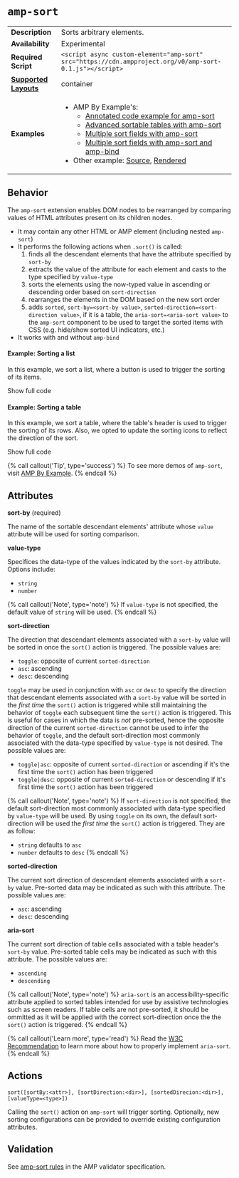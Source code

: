 <!--
Copyright 2017 The AMP HTML Authors. All Rights Reserved.

Licensed under the Apache License, Version 2.0 (the "License");
you may not use this file except in compliance with the License.
You may obtain a copy of the License at

      http://www.apache.org/licenses/LICENSE-2.0

Unless required by applicable law or agreed to in writing, software
distributed under the License is distributed on an "AS-IS" BASIS,
WITHOUT WARRANTIES OR CONDITIONS OF ANY KIND, either express or implied.
See the License for the specific language governing permissions and
limitations under the License.
-->

# <a name="`amp-sort`"></a> `amp-sort`

<table>
  <tr>
    <td class="col-fourty"><strong>Description</strong></td>
    <td>Sorts arbitrary elements.</td>
  </tr>
  <tr>
    <td class="col-fourty"><strong>Availability</strong></td>
    <td>Experimental</td>
  </tr>
  <tr>
    <td class="col-fourty"><strong>Required Script</strong></td>
    <td><code>&lt;script async custom-element="amp-sort" src="https://cdn.ampproject.org/v0/amp-sort-0.1.js">&lt;/script></code></td>
  </tr>
  <tr>
    <td class="col-fourty"><strong><a href="https://www.ampproject.org/docs/guides/responsive/control_layout.html">Supported Layouts</a></strong></td>
    <td>container</td>
  </tr>
  <tr>
    <td width="col-fourty"><strong>Examples</strong></td>
    <td>
      <ul>
        <li>AMP By Example's:
          <ul>
            <li><a href="https://ampbyexample.com/components/amp-sort/">Annotated code example for amp-sort</a></li>
            <li><a href="https://ampbyexample.com/advanced/sortable_tables_with_amp-sort/">Advanced sortable tables with amp-sort</a></li>
            <li><a href="https://ampbyexample.com/advanced/multiple_sort_fields_with_amp-sort/">Multiple sort fields with amp-sort</a></li>
            <li><a href="https://ampbyexample.com/advanced/multiple_sort_fields_with_amp-sort_and_amp-bind/">Multiple sort fields with amp-sort and amp-bind</a></li>
          </ul>
        </li>
        <li>Other example:
          <a href="https://github.com/ampproject/amphtml/blob/master/examples/amp-sort.amp.html">Source</a>,
          <a href="https://cdn.rawgit.com/ampproject/amphtml/master/examples/amp-sort.amp.html">Rendered</a>
        </li>
      </ul>
    </td>
  </tr>
</table>

## Behavior

The `amp-sort` extension enables DOM nodes to be rearranged by comparing values of HTML attributes present on its children nodes.

- It may contain any other HTML or AMP element (including nested `amp-sort`)
- It performs the following actions when `.sort()` is called:
    1. finds all the descendant elements that have the attribute specified by `sort-by`
    1. extracts the value of the attribute for each element and casts to the type specified by `value-type`
    1. sorts the elements using the now-typed value in ascending or descending order based on `sort-direction`
    1. rearranges the elements in the DOM based on the new sort order
    1. adds `sorted`, `sort-by=<sort-by value>`, `sorted-direction=<sort-direction value>`, if it is a table, the `aria-sort=<aria-sort value>` to the `amp-sort` component to be used to target the sorted items with CSS (e.g. hide/show sorted UI indicators, etc.)
- It works with and without `amp-bind`

#### Example: Sorting a list

In this example, we sort a list, where a button is used to trigger the sorting of its items.

<!-- embedded example - displays in ampproject.org -->
<div>
<amp-iframe height="304"
            layout="fixed-height"
            sandbox="allow-same-origin allow-scripts allow-forms"
            resizable
            src="https://dereklewis.github.io/amp-samples/samples/ampsort.basic-list.embed.html">
  <div overflow tabindex="0" role="button" aria-label="Show more">Show full code</div>
  <div placeholder></div> 
</amp-iframe>
</div>

#### Example: Sorting a table

In this example, we sort a table, where the table's header is used to trigger the sorting of its rows. Also, we opted to update the sorting icons to reflect the direction of the sort.

<!-- embedded example - displays in ampproject.org -->
<div>
<amp-iframe height="646"
            layout="fixed-height"
            sandbox="allow-same-origin allow-scripts allow-forms"
            resizable
            src="https://dereklewis.github.io/amp-samples/samples/ampsort.basic-table.embed.html">
  <div overflow tabindex="0" role="button" aria-label="Show more">Show full code</div>
  <div placeholder></div> 
</amp-iframe>
</div>

{% call callout('Tip', type='success') %}
To see more demos of `amp-sort`, visit [AMP By Example](https://ampbyexample.com/components/amp-sort/).
{% endcall %}

## Attributes

**sort-by** (required)

The name of the sortable descendant elements' attribute whose `value` attribute will be used for sorting comparison.

**value-type**

Specifices the data-type of the values indicated by the `sort-by` attribute. Options include:
- `string`
- `number`

{% call callout('Note', type='note') %}
If `value-type` is not specified, the default value of `string` will be used.
{% endcall %}

**sort-direction**

The direction that descendant elements associated with a `sort-by` value will be sorted in once the `sort()` action is triggered. The possible values are:
- `toggle`: opposite of current `sorted-direction`
- `asc`: ascending
- `desc`: descending

`toggle` may be used in conjunction with `asc` or `desc` to specify the direction that descendant elements associated with a `sort-by` value will be sorted in the *first time* the `sort()` action is triggered while still maintaining the behavior of `toggle` each subsequent time the `sort()` action is triggered. This is useful for cases in which the data is *not* pre-sorted, hence the opposite direction of the current `sorted-direction` cannot be used to infer the behavior of `toggle`, and the default sort-direction most commonly associated with the data-type specified by `value-type` is not desired. The possible values are:
- `toggle|asc`: opposite of current `sorted-direction` or ascending if it's the first time the `sort()` action has been triggered
- `toggle|desc`: opposite of current `sorted-direction` or descending if it's first time the `sort()` action has been triggered

{% call callout('Note', type='note') %}
If `sort-direction` is not specified, the default sort-direction most commonly associated with data-type specified by `value-type` will be used. By using `toggle` on its own, the default sort-direction will be used the *first time* the `sort()` action is triggered. They are as follow:
- `string` defaults to `asc`
- `number` defaults to `desc`
{% endcall %}

**sorted-direction**

The current sort direction of descendant elements associated with a `sort-by` value. Pre-sorted data may be indicated as such with this attribute. The possible values are:
- `asc`: ascending
- `desc`: descending

**aria-sort**

The current sort direction of table cells associated with a table header's `sort-by` value. Pre-sorted table cells may be indicated as such with this attribute. The possible values are:
- `ascending`
- `descending`

{% call callout('Note', type='note') %}
`aria-sort` is an accessibility-specific attribute applied to sorted tables intended for use by assistive technologies such as screen readers. If table cells are not pre-sorted, it should be ommitted as it will be applied with the correct sort-direction once the the `sort()` action is triggered.
{% endcall %}

{% call callout('Learn more', type='read') %}
Read the [W3C Recommendation](https://www.w3.org/TR/wai-aria/states_and_properties#aria-sort) to learn more about how to properly implement `aria-sort`.
{% endcall %}

## Actions

`sort([sortBy:<attr>], [sortDirection:<dir>], [sortedDirecion:<dir>], [valueType=<type>])`

Calling the `sort()` action on `amp-sort` will trigger sorting. Optionally, new sorting configurations can be provided to override existing configuration attributes.

## Validation
See [amp-sort rules](https://github.com/ampproject/amphtml/blob/master/extensions/amp-sort/0.1/validator-amp-sort.protoascii) in the AMP validator specification.
